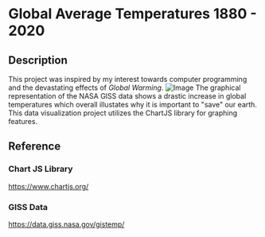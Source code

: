 # Global Average Temperatures 1880 - 2020

##  Description
This project was inspired by my interest towards computer programming and the devastating effects of *Global Warming*. 
![Image](https://esgclarity.com/wp-content/uploads/2020/10/Climate-change-2-scaled.jpg)
The graphical representation of the NASA GISS data shows a drastic increase in global temperatures which overall illustates why it is important to "save" our earth. This data visualization project utilizes the ChartJS library for graphing features.

## Reference
### Chart JS Library
https://www.chartjs.org/
### GISS Data
https://data.giss.nasa.gov/gistemp/


